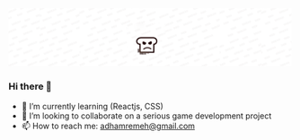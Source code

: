<img src="YouTube Header.png" />

### Hi there 👋

- 🌱 I’m currently learning (Reactjs, CSS)
- 👯 I’m looking to collaborate on a serious game development project 
- 📫 How to reach me: adhamremeh@gmail.com

